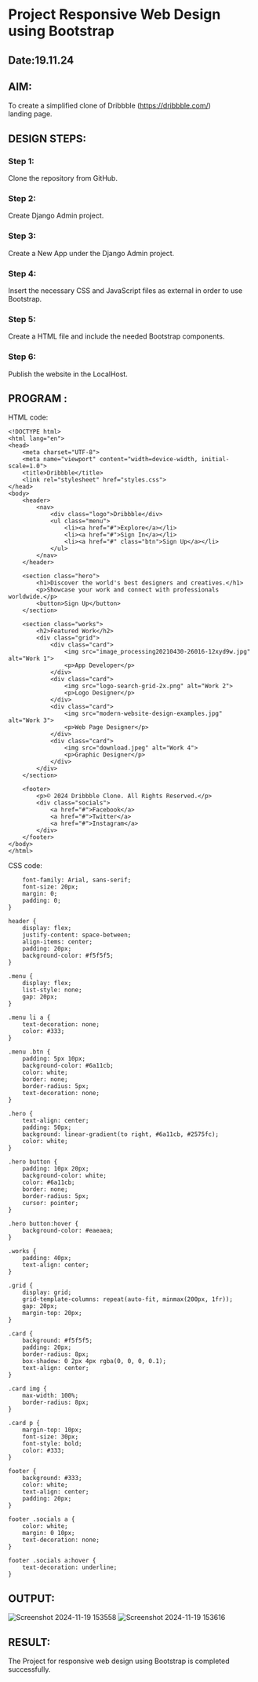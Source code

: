 # Project Responsive Web Design using Bootstrap
## Date:19.11.24

## AIM:
To create a simplified clone of Dribbble (https://dribbble.com/) landing page.


## DESIGN STEPS:

### Step 1:
Clone the repository from GitHub.

### Step 2:
Create Django Admin project.

### Step 3:
Create a New App under the Django Admin project.

### Step 4:
Insert the necessary CSS and JavaScript files as external in order to use Bootstrap.

### Step 5:
Create a HTML file and include the needed Bootstrap components.

### Step 6:
Publish the website in the LocalHost.

## PROGRAM :
HTML code:
```
<!DOCTYPE html>
<html lang="en">
<head>
    <meta charset="UTF-8">
    <meta name="viewport" content="width=device-width, initial-scale=1.0">
    <title>Dribbble</title>
    <link rel="stylesheet" href="styles.css">
</head>
<body>
    <header>
        <nav>
            <div class="logo">Dribbble</div>
            <ul class="menu">
                <li><a href="#">Explore</a></li>
                <li><a href="#">Sign In</a></li>
                <li><a href="#" class="btn">Sign Up</a></li>
            </ul>
        </nav>
    </header>

    <section class="hero">
        <h1>Discover the world's best designers and creatives.</h1>
        <p>Showcase your work and connect with professionals worldwide.</p>
        <button>Sign Up</button>
    </section>

    <section class="works">
        <h2>Featured Work</h2>
        <div class="grid">
            <div class="card">
                <img src="image_processing20210430-26016-12xyd9w.jpg" alt="Work 1">
                <p>App Developer</p>
            </div>
            <div class="card">
                <img src="logo-search-grid-2x.png" alt="Work 2">
                <p>Logo Designer</p>
            </div>
            <div class="card">
                <img src="modern-website-design-examples.jpg" alt="Work 3">
                <p>Web Page Designer</p>
            </div>
            <div class="card">
                <img src="download.jpeg" alt="Work 4">
                <p>Graphic Designer</p>
            </div>
        </div>
    </section>

    <footer>
        <p>© 2024 Dribbble Clone. All Rights Reserved.</p>
        <div class="socials">
            <a href="#">Facebook</a>
            <a href="#">Twitter</a>
            <a href="#">Instagram</a>
        </div>
    </footer>
</body>
</html>
```
CSS code:
```body {
    font-family: Arial, sans-serif;
    font-size: 20px;
    margin: 0;
    padding: 0;
}

header {
    display: flex;
    justify-content: space-between;
    align-items: center;
    padding: 20px;
    background-color: #f5f5f5;
}

.menu {
    display: flex;
    list-style: none;
    gap: 20px;
}

.menu li a {
    text-decoration: none;
    color: #333;
}

.menu .btn {
    padding: 5px 10px;
    background-color: #6a11cb;
    color: white;
    border: none;
    border-radius: 5px;
    text-decoration: none;
}

.hero {
    text-align: center;
    padding: 50px;
    background: linear-gradient(to right, #6a11cb, #2575fc);
    color: white;
}

.hero button {
    padding: 10px 20px;
    background-color: white;
    color: #6a11cb;
    border: none;
    border-radius: 5px;
    cursor: pointer;
}

.hero button:hover {
    background-color: #eaeaea;
}

.works {
    padding: 40px;
    text-align: center;
}

.grid {
    display: grid;
    grid-template-columns: repeat(auto-fit, minmax(200px, 1fr));
    gap: 20px;
    margin-top: 20px;
}

.card {
    background: #f5f5f5;
    padding: 20px;
    border-radius: 8px;
    box-shadow: 0 2px 4px rgba(0, 0, 0, 0.1);
    text-align: center;
}

.card img {
    max-width: 100%;
    border-radius: 8px;
}

.card p {
    margin-top: 10px;
    font-size: 30px;
    font-style: bold;
    color: #333;
}

footer {
    background: #333;
    color: white;
    text-align: center;
    padding: 20px;
}

footer .socials a {
    color: white;
    margin: 0 10px;
    text-decoration: none;
}

footer .socials a:hover {
    text-decoration: underline;
}
```


## OUTPUT:
![Screenshot 2024-11-19 153558](https://github.com/user-attachments/assets/9f9f25a0-8d51-4ed0-aff8-bbc2b60331e9)
![Screenshot 2024-11-19 153616](https://github.com/user-attachments/assets/17601758-c5b8-4b64-a0be-092d7e84b054)

## RESULT:
The Project for responsive web design using Bootstrap is completed successfully.

